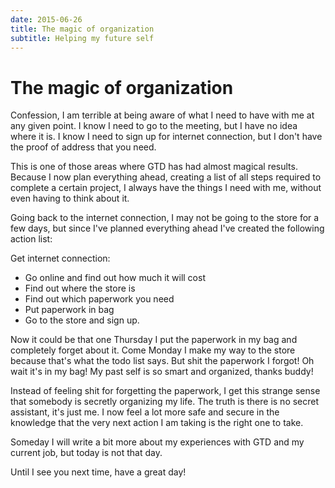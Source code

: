 ```yaml
---
date: 2015-06-26
title: The magic of organization
subtitle: Helping my future self
---
```


# The magic of organization

Confession, I am terrible at being aware of what I need to have with me at any given point. I know I need to go to the meeting, but I have no idea where it is. I know I need to sign up for internet connection, but I don't have the proof of address that you need.

This is one of those areas where GTD has had almost magical results. Because I now plan everything ahead, creating a list of all steps required to complete a certain project, I always have the things I need with me, without even having to think about it.

Going back to the internet connection, I may not be going to the store for a few days, but since I've planned everything ahead I've created the following action list:

Get internet connection:
- Go online and find out how much it will cost
- Find out where the store is
- Find out which paperwork you need
- Put paperwork in bag
- Go to the store and sign up.

Now it could be that one Thursday I put the paperwork in my bag and completely forget about it. Come Monday I make my way to the store because that's what the todo list says. But shit the paperwork I forgot! Oh wait it's in my bag! My past self is so smart and organized, thanks buddy!

Instead of feeling shit for forgetting the paperwork, I get this strange sense that somebody is secretly organizing my life. The truth is there is no secret assistant, it's just me. I now feel a lot more safe and secure in the knowledge that the very next action I am taking is the right one to take.

Someday I will write a bit more about my experiences with GTD and my current job, but today is not that day.

Until I see you next time, have a great day!
